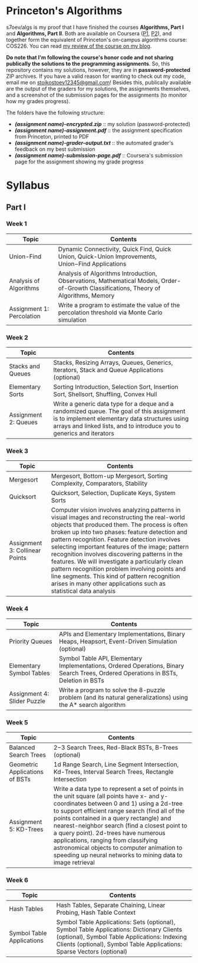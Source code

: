 # Princeton's Algorithms
s7oev/algs is my proof that I have finished the courses **Algorithms, Part I** and **Algorithms, Part II**. Both are available on Coursera ([P1](https://www.coursera.org/learn/algorithms-part1), [P2](https://www.coursera.org/learn/algorithms-part2)), and together form the equivalent of Princeton's on-campus algorithms course: COS226. You can read [my review of the course on my blog](https://s7oev.com/blog/2020/05/24/my-review-of-princetons-algorithms/).

**Do note that I'm following the course's honor code and not sharing publically the solutions to the programming assignments**. So, this repository contains my solutions, however, they are in **password-protected** ZIP archives. If you have a valid reason for wanting to check out my code, email me on stoikostoev12345@gmail.com! Besides this, publically available are the output of the graders for my solutions, the assignments themselves, and a screenshot of the submission pages for the assignments (to monitor how my grades progress).

The folders have the following structure:
* **_(assignment name)-encrypted.zip_** :: my solution (password-protected)
* **_(assignment name)-assignment.pdf_** :: the assignment specification from Princeton, printed to PDF
* **_(assignment name)-grader-output.txt_** :: the automated grader's feedback on my best submission
* **_(assignment name)-submission-page.pdf_** :: Coursera's submission page for the assignment showing my grade progress

# Syllabus
## Part I
### Week 1
| Topic | Contents |
| ------ | ------ |
| Union-Find | Dynamic Connectivity, Quick Find, Quick Union, Quick-Union Improvements, Union−Find Applications|
| Analysis of Algorithms | Analysis of Algorithms Introduction, Observations, Mathematical Models, Order-of-Growth Classifications, Theory of Algorithms, Memory|
| Assignment 1: Percolation | Write a program to estimate the value of the percolation threshold via Monte Carlo simulation|

### Week 2
| Topic | Contents |
| ------ | ------ |
| Stacks and Queues | Stacks, Resizing Arrays, Queues, Generics, Iterators, Stack and Queue Applications (optional)|
| Elementary Sorts | Sorting Introduction, Selection Sort, Insertion Sort, Shellsort, Shuffling, Convex Hull|
| Assignment 2: Queues | Write a generic data type for a deque and a randomized queue. The goal of this assignment is to implement elementary data structures using arrays and linked lists, and to introduce you to generics and iterators|

### Week 3
| Topic | Contents |
| ------ | ------ |
| Mergesort | Mergesort, Bottom-up Mergesort, Sorting Complexity, Comparators, Stability|
| Quicksort | Quicksort, Selection, Duplicate Keys, System Sorts|
| Assignment 3: Collinear Points | Computer vision involves analyzing patterns in visual images and reconstructing the real-world objects that produced them. The process is often broken up into two phases: feature detection and pattern recognition. Feature detection involves selecting important features of the image; pattern recognition involves discovering patterns in the features. We will investigate a particularly clean pattern recognition problem involving points and line segments. This kind of pattern recognition arises in many other applications such as statistical data analysis|

### Week 4
| Topic | Contents |
| ------ | ------ |
| Priority Queues | APIs and Elementary Implementations, Binary Heaps, Heapsort, Event-Driven Simulation (optional)|
| Elementary Symbol Tables | Symbol Table API, Elementary Implementations, Ordered Operations, Binary Search Trees, Ordered Operations in BSTs, Deletion in BSTs|
| Assignment 4: Slider Puzzle | Write a program to solve the 8-puzzle problem (and its natural generalizations) using the A* search algorithm|

### Week 5
| Topic | Contents |
| ------ | ------ |
| Balanced Search Trees | 2−3 Search Trees, Red-Black BSTs, B-Trees (optional)|
| Geometric Applications of BSTs | 1d Range Search, Line Segment Intersection, Kd-Trees, Interval Search Trees, Rectangle Intersection|
| Assignment 5: KD-Trees | Write a data type to represent a set of points in the unit square (all points have x- and y-coordinates between 0 and 1) using a 2d-tree to support efficient range search (find all of the points contained in a query rectangle) and nearest-neighbor search (find a closest point to a query point). 2d-trees have numerous applications, ranging from classifying astronomical objects to computer animation to speeding up neural networks to mining data to image retrieval|

### Week 6
| Topic | Contents |
| ------ | ------ |
| Hash Tables | Hash Tables, Separate Chaining, Linear Probing, Hash Table Context|
| Symbol Table Applications | Symbol Table Applications: Sets (optional), Symbol Table Applications: Dictionary Clients (optional), Symbol Table Applications: Indexing Clients (optional), Symbol Table Applications: Sparse Vectors (optional)|
